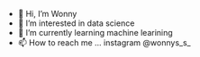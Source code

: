 - 👋 Hi, I’m Wonny
- 👀 I’m interested in data science
- 🌱 I’m currently learning machine learining
- 📫 How to reach me ... instagram @wonnys_s_


<!---
victory2588/victory2588 is a ✨ special ✨ repository because its `README.md` (this file) appears on your GitHub profile.
You can click the Preview link to take a look at your changes.
--->

